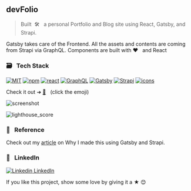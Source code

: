 ## devFolio

> Built &nbsp;🛠 &nbsp; a personal Portfolio and Blog site using React, Gatsby, and Strapi.

Gatsby takes care of the Frontend. All the assets and contents are coming from Strapi via GraphQL. Components are built with ❤️ &nbsp; and React

### 🗃 &nbsp; Tech Stack

[![MIT](https://img.shields.io/badge/License-MIT-628AFF?style=flat&logo=license)](https://github.com/aravind-alpha/GitSpace/blob/master/LICENSE)
[![npm](https://img.shields.io/npm/v/npm.svg?style=flat-square)](https://www.npmjs.com/package/npm)
[![react](https://img.shields.io/badge/frontend-react-61daf9?style=flat&logo=React)](https://reactjs.org/)
[![GraphQL](https://img.shields.io/badge/using-GraphQL-ec3f77?style=flat&logo=graphql)](https://graphql.org/)
[![Gatsby](https://img.shields.io/badge/using-Gatsby-663399?style=flat&logo=gatsby)](https://www.gatsbyjs.com/)
[![Strapi](https://img.shields.io/badge/using-Strapi-8e74f7?style=flat&logo=strapi)](https://strapi.io/)
[![icons](https://img.shields.io/badge/icons-react--icons-ec5c8d?style=flat&logo=React)](https://react-icons.github.io/react-icons/)

Check it out ➔ [🎉](http://aravind.netlify.com/) &nbsp; (click the emoji)

![screenshot](https://aravind.netlify.app/twitter-img.png)

![lighthouse_score](https://github.com/frontend-engineer/devFolio/blob/master/Devfolio%20Performance.png)

### 🔗 &nbsp; Reference

Check out my [article](https://aravind.netlify.app/blogs/how-i-made-this-portfolio-blog-site) on Why I made this using Gatsby and Strapi.

### 💼 &nbsp; LinkedIn

[![Linkedin](https://i.stack.imgur.com/gVE0j.png) LinkedIn](https://www.linkedin.com/in/frontend-engineer)

If you like this project, show some love by giving it a ★ 😊
